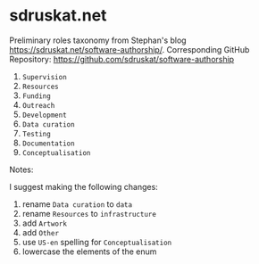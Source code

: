 # sdruskat.net

Preliminary roles taxonomy from Stephan's blog https://sdruskat.net/software-authorship/. Corresponding GitHub Repository: https://github.com/sdruskat/software-authorship

1. `Supervision`
1. `Resources`
1. `Funding`
1. `Outreach`
1. `Development`
1. `Data curation`
1. `Testing`
1. `Documentation`
1. `Conceptualisation`

Notes:

I suggest making the following changes:

1. rename `Data curation` to `data`
2. rename `Resources` to `infrastructure`
3. add `Artwork`
4. add `Other`
5. use `US-en` spelling for `Conceptualisation`
6. lowercase the elements of the enum
